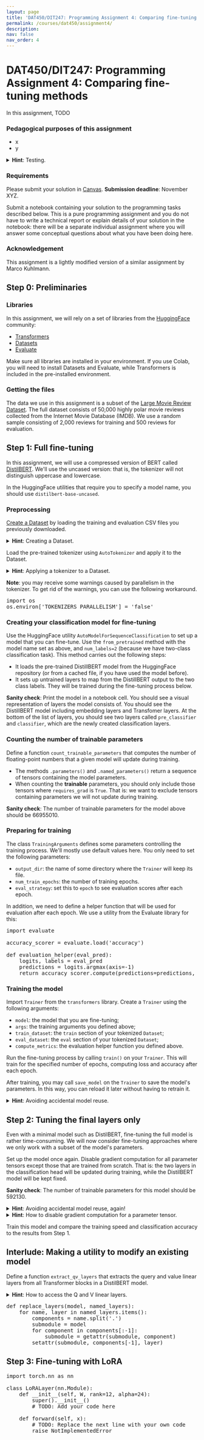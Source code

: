 ```yaml
---
layout: page
title: 'DAT450/DIT247: Programming Assignment 4: Comparing fine-tuning methods'
permalink: /courses/dat450/assignment4/
description:
nav: false
nav_order: 4
---
```


# DAT450/DIT247: Programming Assignment 4: Comparing fine-tuning methods

In this assignment, TODO

### Pedagogical purposes of this assignment
- x
- y

<details>
<summary><b>Hint</b>: Testing.</summary>
<div style="margin-left: 10px; border-radius: 4px; background: #ddfff0; border: 1px solid black; padding: 5px;">
Testing.
</div>
</details>

### Requirements

Please submit your solution in [Canvas](). **Submission deadline**: November XYZ.

Submit a notebook containing your solution to the programming tasks described below. This is a pure programming assignment and you do not have to write a technical report or explain details of your solution in the notebook: there will be a separate individual assignment where you will answer some conceptual questions about what you have been doing here.

### Acknowledgement

This assignment is a lightly modified version of a similar assignment by Marco Kuhlmann.

## Step 0: Preliminaries

### Libraries
In this assignment, we will rely on a set of libraries from the [HuggingFace](https://huggingface.co/) community:
- [Transformers](https://huggingface.co/docs/transformers/index)
- [Datasets](https://huggingface.co/docs/datasets/index)
- [Evaluate](https://huggingface.co/docs/evaluate/en/index)

Make sure all libraries are installed in your environment. 
If you use Colab, you will need to install Datasets and Evaluate, while Transformers is included in the pre-installed environment.

### Getting the files

The data we use in this assignment is a subset of the [Large Movie Review Dataset](https://ai.stanford.edu/~amaas/data/sentiment/). The full dataset consists of 50,000 highly polar movie reviews collected from the Internet Movie Database (IMDB). We use a random sample consisting of 2,000 reviews for training and 500 reviews for evaluation.

## Step 1: Full fine-tuning

In this assignment, we will use a compressed version of BERT called [DistilBERT](https://huggingface.co/docs/transformers/model_doc/distilbert).
We'll use the uncased version: that is, the tokenizer will not distinguish uppercase and lowercase.

In the HuggingFace utilities that require you to specify a model name, you should use `distilbert-base-uncased`.

### Preprocessing

[Create a Dataset](https://huggingface.co/docs/datasets/create_dataset) by loading the training and evaluation CSV files you previously downloaded.
<details>
<summary><b>Hint</b>: Creating a Dataset.</summary>
<div style="margin-left: 10px; border-radius: 4px; background: #ddfff0; border: 1px solid black; padding: 5px;">
<pre>
from datasets import load_dataset
imdb_dataset = load_dataset('csv', data_files = {'train': 'path/to/train.csv', 'eval': 'path/to/eval.csv'})
</pre>
</div>
</details>

Load the pre-trained tokenizer using `AutoTokenizer` and apply it to the Dataset.

<details>
<summary><b>Hint</b>: Applying a tokenizer to a Dataset.</summary>
<div style="margin-left: 10px; border-radius: 4px; background: #ddfff0; border: 1px solid black; padding: 5px;">
It's easiest if we create a helper function that applies the tokenizer to the right Dataset columns and with the right parameters.
<pre>
def tokenize_helper(batch):
    return tokenizer(batch['review'], padding=True, truncation=True)
tokenized_imdb_dataset = imdb_dataset.map(tokenize_helper, batched=True)
</pre>
This step will create new Dataset columns `input_ids` and `attention_mask`.
</div>
</details>

**Note**: you may receive some warnings caused by parallelism in the tokenizer. To get rid of the warnings, you can use the following workaround.

<pre>
import os
os.environ['TOKENIZERS_PARALLELISM'] = 'false'
</pre>

### Creating your classification model for fine-tuning

Use the HuggingFace utility `AutoModelForSequenceClassification` to set up a model that you can fine-tune. Use the `from_pretrained` method with the model name set as above, and `num_labels=2` (because we have two-class classification task). This method carries out the following steps:
- It loads the pre-trained DistillBERT model from the HuggingFace repository (or from a cached file, if you have used the model before).
- It sets up untrained layers to map from the DistillBERT output to the two class labels. They will be trained during the fine-tuning process below.

**Sanity check**: Print the model in a notebook cell. You should see a visual representation of layers the model consists of. You should see the DistillBERT model including embedding layers and Transfomer layers. At the bottom of the list of layers, you should see two layers called `pre_classifier` and `classifier`, which are the newly created classification layers.

### Counting the number of trainable parameters

Define a function `count_trainable_parameters` that computes the number of floating-point numbers that a given model will update during training.

- The methods `.parameters()` and `.named_parameters()` return a sequence of tensors containing the model parameters.
- When counting the **trainable** parameters, you should only include those tensors where `requires_grad` is `True`. That is: we want to exclude tensors containing parameters we will not update during training.

**Sanity check**: The number of trainable parameters for the model above should be 66955010.

### Preparing for training

The class `TrainingArguments` defines some parameters controlling the training process. We'll mostly use default values here. You only need to set the following parameters:
- `output_dir`: the name of some directory where the `Trainer` will keep its file.
- `num_train_epochs`: the number of training epochs.
- `eval_strategy`: set this to `epoch` to see evaluation scores after each epoch.

In addition, we need to define a helper function that will be used for evaluation after each epoch. We use a utility from the Evaluate library for this:

<pre>
import evaluate

accuracy_scorer = evaluate.load('accuracy')

def evaluation_helper(eval_pred):
    logits, labels = eval_pred
    predictions = logits.argmax(axis=-1)
    return accuracy_scorer.compute(predictions=predictions, references=labels)
</pre>

### Training the model

Import `Trainer` from the `transformers` library. Create a `Trainer` using the following arguments:
- `model`: the model that you are fine-tuning;
- `args`: the training arguments you defined above;
- `train_dataset`: the `train` section of your tokenized `Dataset`;
- `eval_dataset`: the `eval` section of your tokenized `Dataset`;
- `compute_metrics`: the evaluation helper function you defined above.

Run the fine-tuning process by calling `train()` on your `Trainer`.
This will train for the specified number of epochs, computing loss and accuracy after each epoch.

After training, you may call `save_model` on the `Trainer` to save the model's parameters. In this way, you can reload it later without having to retrain it.

<details>
<summary><b>Hint</b>: Avoiding accidental model reuse.</summary>
<div style="margin-left: 10px; border-radius: 4px; background: #ddfff0; border: 1px solid black; padding: 5px;">
It is probably a good idea to re-create the model (using <code>AutoModelForSequenceClassification.from_pretrained</code>) before each time you train it. Otherwise, you may accidentally train a model that has already been trained.
</div>
</details>

## Step 2: Tuning the final layers only

Even with a minimal model such as DistilBERT, fine-tuning the full model is rather time-consuming. We will now consider fine-tuning approaches where we only work with a subset of the model's parameters.

Set up the model once again. Disable gradient computation for all parameter tensors except those that are trained from scratch. That is: the two layers in the classification head will be updated during training, while the DistilBERT model will be kept fixed.

**Sanity check**: The number of trainable parameters for this model should be 592130.

<details>
<summary><b>Hint</b>: Avoiding accidental model reuse, again!</summary>
<div style="margin-left: 10px; border-radius: 4px; background: #ddfff0; border: 1px solid black; padding: 5px;">
Once again, we recommend that you re-create the model using <code>AutoModelForSequenceClassification.from_pretrained</code> before this step, so that you don't accidentelly work with the model that you fine-tuned in Step 1.
</div>
</details>

<details>
<summary><b>Hint</b>: How to disable gradient computation for a parameter tensor.</summary>
<div style="margin-left: 10px; border-radius: 4px; background: #ddfff0; border: 1px solid black; padding: 5px;">
<p>
For a parameter tensor in a model, we can set the attribute <code>requires_grad</code> to <code>False</code>, which means that during backpropagation, gradients will not be computed with respect to these parameters. So the training process will not change these parameters.
</p>

<p>
To find the parameter tensors to switch off, you can either 1) go into the <code>distilbert</code> component and iterate through its <code>parameters</code>, or 2) go through all the model's named parameters, and switch off all parameter tensors except <code>classifier</code> and <code>pre_classifier</code>.
</p>
</div>
</details>

Train this model and compare the training speed and classification accuracy to the results from Step 1.

## Interlude: Making a utility to modify an existing model

Define a function `extract_qv_layers` that extracts the query and value linear layers from all Transformer blocks in a DistilBERT model.

<details>
<summary><b>Hint</b>: How to access the Q and V linear layers.</summary>
<div style="margin-left: 10px; border-radius: 4px; background: #ddfff0; border: 1px solid black; padding: 5px;">
<p>
As we saw earlier, the DistilBERT model consists of a hierarchy of nested submodules. Each of these can be addressed by a fully-qualified name.
For instance, <code>distilbert.transformer.layer[0].attention.q_lin</code> gives you the Q part of layer 0.
</p>

<p>
You can also use get_submodule() to retrieve a layer by a string name. For instance, <code>'distilbert.transformer.layer.0.attention.q_lin'</code> refers to the same layer as above.
</p>

<p>
It's OK to hard-code this part, so that you just enumerate the Q and V parts of all layers here.
</p>
</div>
</details>

<pre>
def replace_layers(model, named_layers):
    for name, layer in named_layers.items():
        components = name.split('.')
        submodule = model
        for component in components[:-1]:
            submodule = getattr(submodule, component)
        setattr(submodule, components[-1], layer)
</pre>

## Step 3: Fine-tuning with LoRA

<pre>
import torch.nn as nn

class LoRALayer(nn.Module):
    def __init__(self, W, rank=12, alpha=24):
        super().__init__()
        # TODO: Add your code here

    def forward(self, x):
        # TODO: Replace the next line with your own code
        raise NotImplementedError
</pre>




